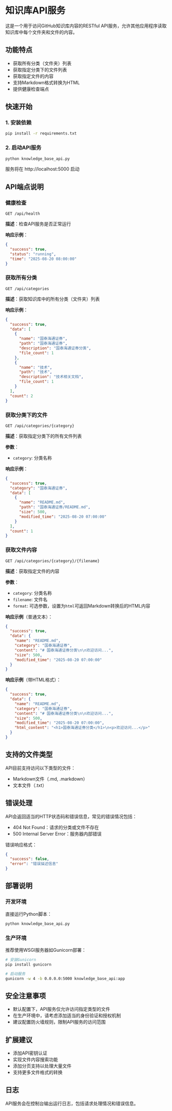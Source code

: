 # 知识库API服务

这是一个用于访问GitHub知识库内容的RESTful API服务，允许其他应用程序读取知识库中每个文件夹和文件的内容。

## 功能特点

- 获取所有分类（文件夹）列表
- 获取指定分类下的文件列表
- 获取指定文件的内容
- 支持Markdown格式转换为HTML
- 提供健康检查端点

## 快速开始

### 1. 安装依赖

```bash
pip install -r requirements.txt
```

### 2. 启动API服务

```bash
python knowledge_base_api.py
```

服务将在 http://localhost:5000 启动

## API端点说明

### 健康检查

```
GET /api/health
```

**描述**：检查API服务是否正常运行

**响应示例**：
```json
{
  "success": true,
  "status": "running",
  "time": "2025-08-20 08:00:00"
}
```

### 获取所有分类

```
GET /api/categories
```

**描述**：获取知识库中的所有分类（文件夹）列表

**响应示例**：
```json
{
  "success": true,
  "data": [
    {
      "name": "国泰海通证券",
      "path": "国泰海通证券",
      "description": "国泰海通证券分类",
      "file_count": 1
    },
    {
      "name": "技术",
      "path": "技术",
      "description": "技术相关文档",
      "file_count": 1
    }
  ],
  "count": 2
}
```

### 获取分类下的文件

```
GET /api/categories/{category}
```

**描述**：获取指定分类下的所有文件列表

**参数**：
- `category`: 分类名称

**响应示例**：
```json
{
  "success": true,
  "category": "国泰海通证券",
  "data": [
    {
      "name": "README.md",
      "path": "国泰海通证券/README.md",
      "size": 500,
      "modified_time": "2025-08-20 07:00:00"
    }
  ],
  "count": 1
}
```

### 获取文件内容

```
GET /api/categories/{category}/{filename}
```

**描述**：获取指定文件的内容

**参数**：
- `category`: 分类名称
- `filename`: 文件名
- `format`: 可选参数，设置为`html`可返回Markdown转换后的HTML内容

**响应示例**（普通文本）：
```json
{
  "success": true,
  "data": {
    "name": "README.md",
    "category": "国泰海通证券",
    "content": "# 国泰海通证券分类\n\n欢迎访问...",
    "size": 500,
    "modified_time": "2025-08-20 07:00:00"
  }
}
```

**响应示例**（带HTML格式）：
```json
{
  "success": true,
  "data": {
    "name": "README.md",
    "category": "国泰海通证券",
    "content": "# 国泰海通证券分类\n\n欢迎访问...",
    "size": 500,
    "modified_time": "2025-08-20 07:00:00",
    "html_content": "<h1>国泰海通证券分类</h1>\n<p>欢迎访问...</p>"
  }
}
```

## 支持的文件类型

API目前支持访问以下类型的文件：
- Markdown文件（.md, .markdown）
- 文本文件（.txt）

## 错误处理

API会返回适当的HTTP状态码和错误信息，常见的错误情况包括：

- 404 Not Found：请求的分类或文件不存在
- 500 Internal Server Error：服务器内部错误

错误响应格式：
```json
{
  "success": false,
  "error": "错误描述信息"
}
```

## 部署说明

### 开发环境

直接运行Python脚本：
```bash
python knowledge_base_api.py
```

### 生产环境

推荐使用WSGI服务器如Gunicorn部署：

```bash
# 安装Gunicorn
pip install gunicorn

# 启动服务
gunicorn -w 4 -b 0.0.0.0:5000 knowledge_base_api:app
```

## 安全注意事项

- 默认配置下，API服务仅允许访问指定类型的文件
- 在生产环境中，请考虑添加适当的身份验证和授权机制
- 建议配置防火墙规则，限制API服务的访问范围

## 扩展建议

- 添加API密钥认证
- 实现文件内容搜索功能
- 添加分页支持以处理大量文件
- 支持更多文件格式的转换

## 日志

API服务会在控制台输出运行日志，包括请求处理情况和错误信息。